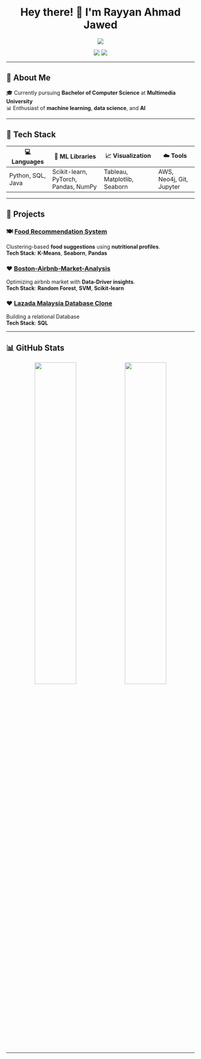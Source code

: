 <h1 align="center">Hey there! 👋 I'm Rayyan Ahmad Jawed</h1>

<p align="center">
  <img src="https://readme-typing-svg.herokuapp.com/?lines=Aspiring+Data+Scientist;ML+Enthusiast;Turning+Data+Into+Insights&center=true&width=440&height=45&color=894DCD&vCenter=true&pause=1000&size=25" />
</p>

<p align="center">
  <a href="mailto:rayyanahmadj@gmail.com"><img src="https://img.shields.io/badge/Email-rayyanahmadj@gmail.com-red?style=for-the-badge&logo=gmail&logoColor=white"></a>
  <a href="https://www.linkedin.com/in/YOUR-LINKEDIN-HERE"><img src="https://img.shields.io/badge/LinkedIn-YourUsername-0077B5?style=for-the-badge&logo=linkedin&logoColor=white"></a>
  
</p>

---

## 🧠 About Me

🎓 Currently pursuing **Bachelor of Computer Science** at **Multimedia University**  
📊 Enthusiast of **machine learning**, **data science**, and **AI**  


---

## 🧰 Tech Stack

<div align="center">

| 💻 Languages | 🧠 ML Libraries | 📈 Visualization | ☁️ Tools |
|-------------|-----------------|------------------|----------|
| Python, SQL, Java | Scikit-learn, PyTorch, Pandas, NumPy | Tableau, Matplotlib, Seaborn | AWS, Neo4j, Git, Jupyter |

</div>

---

## 📂 Projects

### 🍽️ **[Food Recommendation System](https://github.com/Rayyan501/AI-Powered-Food-Recommendation-System.git)**  
Clustering-based **food suggestions** using **nutritional profiles**.  
**Tech Stack**: **K-Means**, **Seaborn**, **Pandas**

### ❤️ **[Boston-Airbnb-Market-Analysis](https://github.com/Rayyan501/Boston-Airbnb-Market-Analysis.git)**  
Optimizing airbnb market with **Data-Driver insights**.  
**Tech Stack**: **Random Forest**, **SVM**, **Scikit-learn**

### ❤️ **[Lazada Malaysia Database Clone]([https://github.com/user-attachments/assets/3f591369-f75f-4823-a4aa-6bf3c78865de](https://github.com/Rayyan501/Lazada-Malaysia-Database-Clone.git))**  
Building a relational Database  
**Tech Stack**: **SQL**

---

## 📊 GitHub Stats

<p align="center">
  <img src="https://github-readme-stats.vercel.app/api?username=Rayyan501&show_icons=true&theme=dark&hide=issues&hide_border=true" width="47%" />
  <img src="https://github-readme-streak-stats.herokuapp.com/?user=Rayyan501&hide_border=true&theme=dark" width="47%" />
</p>

---

